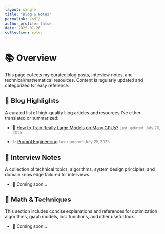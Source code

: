 ```yaml
---
layout: single
title: "Blog & Notes"
permalink: /md1/
author_profile: false
date: 2025-07-26
collection: notes
---
```


# 📚 Overview

This page collects my curated blog posts, interview notes, and technical/mathematical resources. Content is regularly updated and categorized for easy reference.

## 📘 Blog Highlights

A curated list of high-quality blog articles and resources I’ve either translated or summarized:

- 🧠 [How to Train Really Large Models on Many GPUs?](../files/parallelismGPUs.pdf)  <span style="font-size: 0.9em; color: gray;"> Last updated: July 20, 2025</span>

- ✨ [Prompt Engineering](../files/Prompt_Engineering.pdf)  <span style="font-size: 0.9em; color: gray;"> Last updated: July 25, 2025</span>



## 🎯 Interview Notes

A collection of technical topics, algorithms, system design principles, and domain knowledge tailored for interviews.

- 📌 Coming soon...



## 📐 Math & Techniques

This section includes concise explanations and references for optimization algorithms, graph models, loss functions, and other useful tools.

- 📌 Coming soon...

